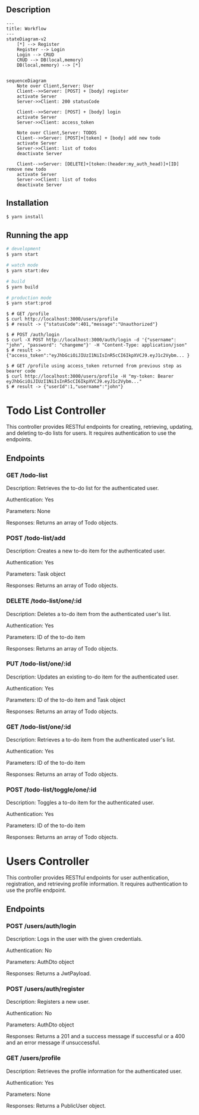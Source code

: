 ## Description


```mermaid
---
title: Workflow
---
stateDiagram-v2
    [*] --> Register
    Register --> Login
    Login --> CRUD
    CRUD --> DB(local,memory)
    DB(local,memory) --> [*]
    
```

```mermaid
sequenceDiagram
    Note over Client,Server: User
    Client-->>Server: [POST] + [body] register
    activate Server
    Server->>Client: 200 statusCode

    Client-->>Server: [POST] + [body] login
    activate Server
    Server->>Client: access_token
    
    Note over Client,Server: TODOS
    Client-->>Server: [POST]+[token] + [body] add new todo
    activate Server
    Server->>Client: list of todos
    deactivate Server
    
    Client-->>Server: [DELETE]+[token:(header:my_auth_head)]+[ID] remove new todo
    activate Server
    Server->>Client: list of todos
    deactivate Server

```

## Installation

```bash
$ yarn install
```

## Running the app

```bash
# development
$ yarn start

# watch mode
$ yarn start:dev

# build
$ yarn build

# production mode
$ yarn start:prod
```

```curl
$ # GET /profile
$ curl http://localhost:3000/users/profile
$ # result -> {"statusCode":401,"message":"Unauthorized"}

$ # POST /auth/login
$ curl -X POST http://localhost:3000/auth/login -d '{"username": "john", "password": "changeme"}' -H "Content-Type: application/json"
$ # result -> {"access_token":"eyJhbGciOiJIUzI1NiIsInR5cCI6IkpXVCJ9.eyJ1c2Vybm... }

$ # GET /profile using access_token returned from previous step as bearer code
$ curl http://localhost:3000/users/profile -H "my-token: Bearer eyJhbGciOiJIUzI1NiIsInR5cCI6IkpXVCJ9.eyJ1c2Vybm..."
$ # result -> {"userId":1,"username":"john"}
```
# Todo List Controller

This controller provides RESTful endpoints for creating, retrieving, updating, and deleting to-do lists for users. It requires authentication to use the endpoints.

## Endpoints

### GET /todo-list

Description: Retrieves the to-do list for the authenticated user.

Authentication: Yes

Parameters: None

Responses: Returns an array of Todo objects.

### POST /todo-list/add

Description: Creates a new to-do item for the authenticated user.

Authentication: Yes

Parameters: Task object

Responses: Returns an array of Todo objects.

### DELETE /todo-list/one/:id

Description: Deletes a to-do item from the authenticated user's list.

Authentication: Yes

Parameters: ID of the to-do item

Responses: Returns an array of Todo objects.

### PUT /todo-list/one/:id

Description: Updates an existing to-do item for the authenticated user.

Authentication: Yes

Parameters: ID of the to-do item and Task object

Responses: Returns an array of Todo objects.

### GET /todo-list/one/:id

Description: Retrieves a to-do item from the authenticated user's list.

Authentication: Yes

Parameters: ID of the to-do item

Responses: Returns an array of Todo objects.

### POST /todo-list/toggle/one/:id

Description: Toggles a to-do item for the authenticated user.

Authentication: Yes

Parameters: ID of the to-do item

Responses: Returns an array of Todo objects.

# Users Controller

This controller provides RESTful endpoints for user authentication, registration, and retrieving profile information. It requires authentication to use the profile endpoint.

## Endpoints

### POST /users/auth/login

Description: Logs in the user with the given credentials.

Authentication: No

Parameters: AuthDto object

Responses: Returns a JwtPayload.

### POST /users/auth/register

Description: Registers a new user.

Authentication: No

Parameters: AuthDto object

Responses: Returns a 201 and a success message if successful or a 400 and an error message if unsuccessful.

### GET /users/profile

Description: Retrieves the profile information for the authenticated user.

Authentication: Yes

Parameters: None

Responses: Returns a PublicUser object.